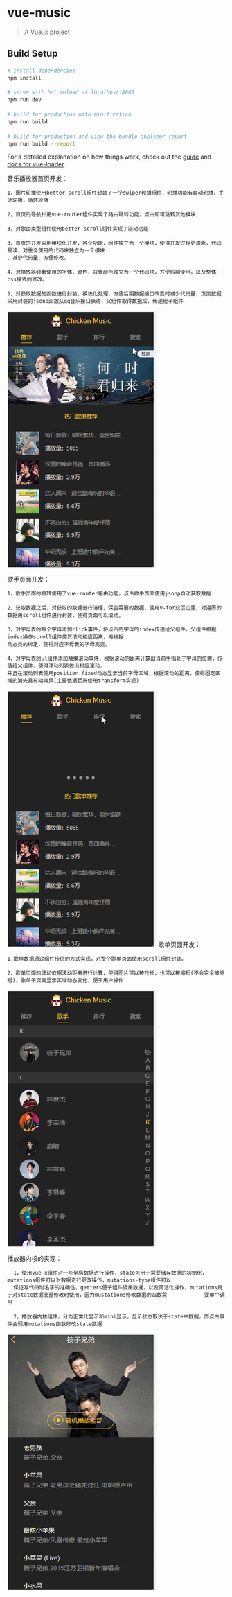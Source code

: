 # vue-music

> A Vue.js project

## Build Setup

``` bash
# install dependencies
npm install

# serve with hot reload at localhost:8080
npm run dev

# build for production with minification
npm run build

# build for production and view the bundle analyzer report
npm run build --report
```

For a detailed explanation on how things work, check out the [guide](http://vuejs-templates.github.io/webpack/) and [docs for vue-loader](http://vuejs.github.io/vue-loader).

音乐播放器首页开发：

    1，图片轮播使用better-scroll组件封装了一个swiper轮播组件，轮播功能有自动轮播，手动轮播，循环轮播
    
    2，首页的导航栏用vue-router组件实现了路由跳转功能，点击即可跳转其他模块
    
    3，对歌曲类型组件使用better-scroll组件实现了滚动功能
    
    3，首页的开发采用模块化开发，各个功能，组件独立为一个模块，使得开发过程更清晰，代码易读，对重复使用的代码块独立为一个模块
    ，减少代码量，方便修改。
    
    4，对播放器频繁使用的字体，颜色，背景颜色独立为一个代码块，方便后期使用，以及整体css样式的修改。
    
    5，对获取数据的函数进行封装，模块化处理，方便后期数据接口改变时减少代码量，页面数据采用封装的jsonp函数从qq音乐接口获得，父组件取得数据后，传递给子组件
    
   ![首页效果查看](https://github.com/XiaoQueXinggg/my-music.com/blob/master/src/assets/home-page.gif)
    
歌手页面开发：

    1，歌手页面的跳转使用了vue-router路由功能，点击歌手页面使用jsonp自动获取数据
    
    2，获取数据之后，对获取的数据进行清理，保留需要的数据，使用v-for双层边里，对遍历的数据用scroll组件进行封装，使得页面可以滚动。
    
    3，对字母表的每个字母添加click事件，将点击的字母的index传递给父组件，父组件根据index操作scroll组件使其滚动相应距离，再根据
    动态类的绑定，使得对应字母表的字母高亮。
    
    4，对字母表的ul组件添加触摸滚动事件，根据滚动的距离计算出当前手指处于字母的位置，传值给父组件，使得滚动列表做出相应滚动，
    并且在滚动列表使用position:fixed动态显示当前字母区域，根据滚动的距离，使得固定区域的消失具有动效果(主要依据距离使用transform实现)
 ![首页效果查看](https://github.com/XiaoQueXinggg/my-music.com/blob/master/src/assets/singerlist.gif)
歌单页面开发：

    1,歌单数据通过组件传值的方式实现，对整个歌单页面使用scroll组件封装。
    
    2，歌单页面的滚动依据滚动距离进行计算，使得图片可以被拉长，也可以被缩短(不会完全被缩短)，歌单子页面显示区域动态变化，便于用户操作
  
 ![首页效果查看](https://github.com/XiaoQueXinggg/my-music.com/blob/master/src/assets/songlist.gif)
 
 播放器内核的实现：
 
      1，使用vue-x组件对一些全局数据进行操作，state可用于需要储存数据的初始化，mutations组件可以对数据进行更改操作，mutations-type组件可以
      保证写代码时名字的准确性，getters便于组件调用数据，以及简洁化操作，mutations用于对state数据批量修改时使用，因为mustations修改数据的函数需            要单个调用
      
      2，播放器内核组件，分为正常化显示和mini显示，显示状态取决于state中数据，而点击事件会调用mutations函数修改state数据
      
  ![动态效果如图](https://github.com/XiaoQueXinggg/my-music.com/blob/master/src/assets/player.gif)

